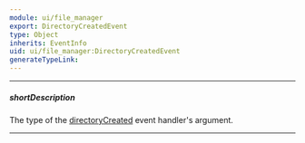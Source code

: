 ```yaml
---
module: ui/file_manager
export: DirectoryCreatedEvent
type: Object
inherits: EventInfo
uid: ui/file_manager:DirectoryCreatedEvent
generateTypeLink: 
---
```

---
##### shortDescription
The type of the [directoryCreated]({basewidgetpath}/Events/#directoryCreated) event handler's argument.

---
<!-- Description goes here -->